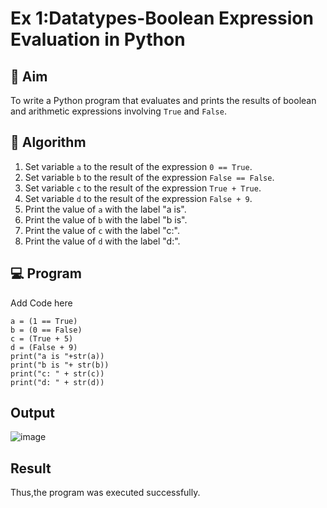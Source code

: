 
# Ex 1:Datatypes-Boolean Expression Evaluation in Python

## 🎯 Aim
To write a Python program that evaluates and prints the results of boolean and arithmetic expressions involving `True` and `False`.

## 🧠 Algorithm
1. Set variable `a` to the result of the expression `0 == True`.
2. Set variable `b` to the result of the expression `False == False`.
3. Set variable `c` to the result of the expression `True + True`.
4. Set variable `d` to the result of the expression `False + 9`.
5. Print the value of `a` with the label "a is".
6. Print the value of `b` with the label "b is".
7. Print the value of `c` with the label "c:".
8. Print the value of `d` with the label "d:".

## 💻 Program
Add Code here
```
a = (1 == True)
b = (0 == False)
c = (True + 5)
d = (False + 9)
print("a is "+str(a))
print("b is "+ str(b))
print("c: " + str(c))
print("d: " + str(d))
```
## Output
![image](https://github.com/user-attachments/assets/d84d9658-3cca-4b25-8fd1-0825fab766be)

## Result
Thus,the program was executed successfully.
